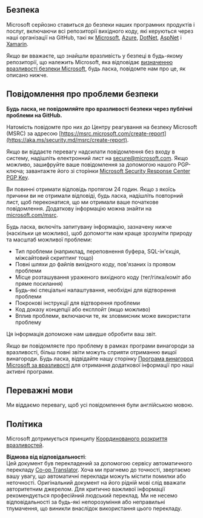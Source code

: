 <!--
CO_OP_TRANSLATOR_METADATA:
{
  "original_hash": "57f14126c1c6add76b3aef3844dfe4e3",
  "translation_date": "2025-07-21T20:36:57+00:00",
  "source_file": "SECURITY.md",
  "language_code": "uk"
}
-->
## Безпека

Microsoft серйозно ставиться до безпеки наших програмних продуктів і послуг, включаючи всі репозиторії вихідного коду, які керуються через наші організації на GitHub, такі як [Microsoft](https://github.com/Microsoft), [Azure](https://github.com/Azure), [DotNet](https://github.com/dotnet), [AspNet](https://github.com/aspnet) і [Xamarin](https://github.com/xamarin).

Якщо ви вважаєте, що знайшли вразливість у безпеці в будь-якому репозиторії, що належить Microsoft, яка відповідає [визначенню вразливості безпеки Microsoft](https://aka.ms/security.md/definition), будь ласка, повідомте нам про це, як описано нижче.

## Повідомлення про проблеми безпеки

**Будь ласка, не повідомляйте про вразливості безпеки через публічні проблеми на GitHub.**

Натомість повідомте про них до Центру реагування на безпеку Microsoft (MSRC) за адресою [https://msrc.microsoft.com/create-report](https://aka.ms/security.md/msrc/create-report).

Якщо ви віддаєте перевагу надсилати повідомлення без входу в систему, надішліть електронний лист на [secure@microsoft.com](mailto:secure@microsoft.com). Якщо можливо, зашифруйте ваше повідомлення за допомогою нашого PGP-ключа; завантажте його зі сторінки [Microsoft Security Response Center PGP Key](https://aka.ms/security.md/msrc/pgp).

Ви повинні отримати відповідь протягом 24 годин. Якщо з якоїсь причини ви не отримали відповіді, будь ласка, надішліть повторний лист, щоб переконатися, що ми отримали ваше початкове повідомлення. Додаткову інформацію можна знайти на [microsoft.com/msrc](https://www.microsoft.com/msrc).

Будь ласка, включіть запитувану інформацію, зазначену нижче (наскільки це можливо), щоб допомогти нам краще зрозуміти природу та масштаб можливої проблеми:

  * Тип проблеми (наприклад, переповнення буфера, SQL-ін'єкція, міжсайтовий скриптинг тощо)
  * Повні шляхи до файлів вихідного коду, пов'язаних із проявом проблеми
  * Місце розташування ураженого вихідного коду (тег/гілка/коміт або пряме посилання)
  * Будь-які спеціальні налаштування, необхідні для відтворення проблеми
  * Покрокові інструкції для відтворення проблеми
  * Код доказу концепції або експлойт (якщо можливо)
  * Вплив проблеми, включаючи те, як зловмисник може використати проблему

Ця інформація допоможе нам швидше обробити ваш звіт.

Якщо ви повідомляєте про проблему в рамках програми винагороди за вразливості, більш повні звіти можуть сприяти отриманню вищої винагороди. Будь ласка, відвідайте нашу сторінку [Програма винагород Microsoft за вразливості](https://aka.ms/security.md/msrc/bounty) для отримання додаткової інформації про наші активні програми.

## Переважні мови

Ми віддаємо перевагу, щоб усі повідомлення були англійською мовою.

## Політика

Microsoft дотримується принципу [Координованого розкриття вразливостей](https://aka.ms/security.md/cvd).

**Відмова від відповідальності**:  
Цей документ був перекладений за допомогою сервісу автоматичного перекладу [Co-op Translator](https://github.com/Azure/co-op-translator). Хоча ми прагнемо до точності, звертаємо вашу увагу, що автоматичні переклади можуть містити помилки або неточності. Оригінальний документ на його рідній мові слід вважати авторитетним джерелом. Для критично важливої інформації рекомендується професійний людський переклад. Ми не несемо відповідальності за будь-які непорозуміння або неправильні тлумачення, що виникли внаслідок використання цього перекладу.